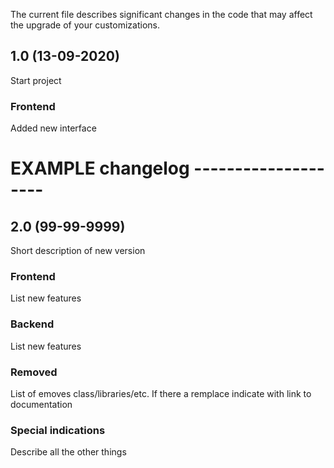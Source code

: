 The current file describes significant changes in the code that may affect the upgrade of your customizations.

## 1.0 (13-09-2020)
Start project
### Frontend
Added new interface





# EXAMPLE changelog --------------------
## 2.0 (99-99-9999)
Short description of new version
### Frontend
List new features
### Backend
List new features
### Removed
List of emoves class/libraries/etc. If there a remplace indicate with link to documentation
### Special indications
Describe all the other things


